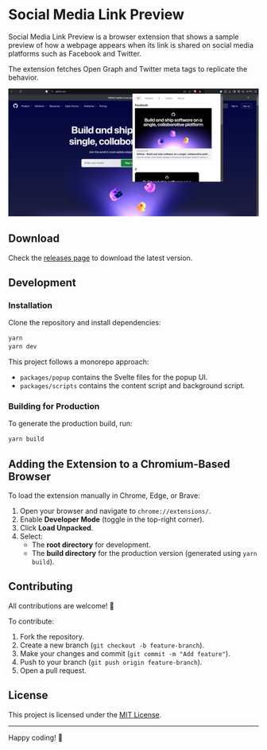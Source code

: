 # Social Media Link Preview

Social Media Link Preview is a browser extension that shows a sample preview of how a webpage appears when its link is shared on social media platforms such as Facebook and Twitter.

The extension fetches Open Graph and Twitter meta tags to replicate the behavior.

![Sample Screenshot](./screenshot.png)

## Download

Check the [releases page](https://chrome.google.com/webstore/detail/social-media-link-preview/dlmoajpiphhokgbbfaiiekhlgpjnjfei/) to download the latest version.

## Development

### Installation

Clone the repository and install dependencies:

```sh
yarn
yarn dev
```

This project follows a monorepo approach:

- `packages/popup` contains the Svelte files for the popup UI.
- `packages/scripts` contains the content script and background script.

### Building for Production

To generate the production build, run:

```sh
yarn build
```

## Adding the Extension to a Chromium-Based Browser

To load the extension manually in Chrome, Edge, or Brave:

1. Open your browser and navigate to `chrome://extensions/`.
2. Enable **Developer Mode** (toggle in the top-right corner).
3. Click **Load Unpacked**.
4. Select:
   - The **root directory** for development.
   - The **build directory** for the production version (generated using `yarn build`).

## Contributing

All contributions are welcome! 🎉

To contribute:

1. Fork the repository.
2. Create a new branch (`git checkout -b feature-branch`).
3. Make your changes and commit (`git commit -m "Add feature"`).
4. Push to your branch (`git push origin feature-branch`).
5. Open a pull request.

## License

This project is licensed under the [MIT License](LICENSE).

---

Happy coding! 🚀
